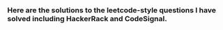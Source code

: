 ### Here are the solutions to the leetcode-style questions I have solved including HackerRack and CodeSignal.
